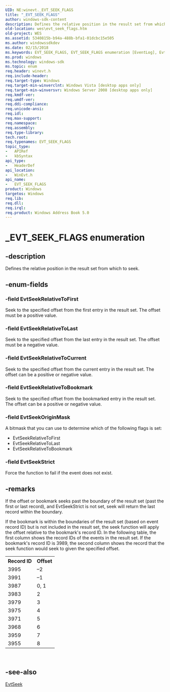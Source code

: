 ```yaml
---
UID: NE:winevt._EVT_SEEK_FLAGS
title: "_EVT_SEEK_FLAGS"
author: windows-sdk-content
description: Defines the relative position in the result set from which to seek.
old-location: wes\evt_seek_flags.htm
old-project: WES
ms.assetid: 5340815b-b94a-488b-bfa1-01dcbc15e505
ms.author: windowssdkdev
ms.date: 02/15/2018
ms.keywords: EVT_SEEK_FLAGS, EVT_SEEK_FLAGS enumeration [EventLog], EvtSeekOriginMask, EvtSeekRelativeToBookmark, EvtSeekRelativeToCurrent, EvtSeekRelativeToFirst, EvtSeekRelativeToLast, EvtSeekStrict, _EVT_SEEK_FLAGS, wes.evt_seek_flags, winevt/EVT_SEEK_FLAGS, winevt/EvtSeekOriginMask, winevt/EvtSeekRelativeToBookmark, winevt/EvtSeekRelativeToCurrent, winevt/EvtSeekRelativeToFirst, winevt/EvtSeekRelativeToLast, winevt/EvtSeekStrict
ms.prod: windows
ms.technology: windows-sdk
ms.topic: enum
req.header: winevt.h
req.include-header: 
req.target-type: Windows
req.target-min-winverclnt: Windows Vista [desktop apps only]
req.target-min-winversvr: Windows Server 2008 [desktop apps only]
req.kmdf-ver: 
req.umdf-ver: 
req.ddi-compliance: 
req.unicode-ansi: 
req.idl: 
req.max-support: 
req.namespace: 
req.assembly: 
req.type-library: 
tech.root: 
req.typenames: EVT_SEEK_FLAGS
topic_type:
-	APIRef
-	kbSyntax
api_type:
-	HeaderDef
api_location:
-	WinEvt.h
api_name:
-	EVT_SEEK_FLAGS
product: Windows
targetos: Windows
req.lib: 
req.dll: 
req.irql: 
req.product: Windows Address Book 5.0
---
```


# _EVT_SEEK_FLAGS enumeration


## -description


Defines the relative position in the result set from which to seek.


## -enum-fields




### -field EvtSeekRelativeToFirst

Seek to the specified offset from the first entry in the result set. The offset must be a positive value.


### -field EvtSeekRelativeToLast

Seek to the specified offset from the last entry in the result set. The offset must be a negative value.


### -field EvtSeekRelativeToCurrent

Seek to the specified offset from the current entry in the result set. The offset can be a positive or negative value.


### -field EvtSeekRelativeToBookmark

Seek to the specified offset from the bookmarked entry in the result set. The offset can be a positive or negative value.


### -field EvtSeekOriginMask

A bitmask that you can use to determine which of the following flags is set:

<ul>
<li>EvtSeekRelativeToFirst</li>
<li>EvtSeekRelativeToLast</li>
<li>EvtSeekRelativeToBookmark</li>
</ul>

### -field EvtSeekStrict

Force the function to fail if the event does not exist.


## -remarks



If the offset or bookmark seeks past the boundary of the result set (past the first or last record), and EvtSeekStrict is not set, seek will return the last record within the boundary.

If the bookmark is within the boundaries of the result set (based on event record ID) but is not included in the result set, the seek function will apply the offset relative to the bookmark's record ID. In the following table, the first column shows the record IDs of the events in the result set. If the bookmark's record ID is 3989, the second column shows the record that the seek function would seek to given the specified offset.

<table>
<tr>
<th>Record ID</th>
<th>Offset</th>
</tr>
<tr>
<td>3995</td>
<td>–2</td>
</tr>
<tr>
<td>3991</td>
<td>–1</td>
</tr>
<tr>
<td>3987</td>
<td>0, 1</td>
</tr>
<tr>
<td>3983</td>
<td>2</td>
</tr>
<tr>
<td>3979</td>
<td>3</td>
</tr>
<tr>
<td>3975</td>
<td>4</td>
</tr>
<tr>
<td>3971</td>
<td>5</td>
</tr>
<tr>
<td>3968</td>
<td>6</td>
</tr>
<tr>
<td>3959</td>
<td>7</td>
</tr>
<tr>
<td>3955</td>
<td>8</td>
</tr>
</table>
 




## -see-also




<a href="https://msdn.microsoft.com/62cf5039-f7c5-4f16-b7e3-dcc8907e6b7c">EvtSeek</a>
 

 

